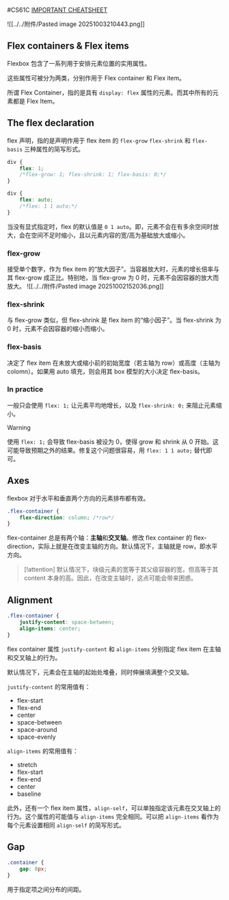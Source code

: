 #CS61C 
[IMPORTANT CHEATSHEET](https://css-tricks.com/snippets/css/a-guide-to-flexbox/)

![[../../附件/Pasted image 20251003210443.png]]
## Flex containers & Flex items
Flexbox 包含了一系列用于安排元素位置的实用属性。

这些属性可被分为两类，分别作用于 Flex container 和 Flex item。

所谓 Flex Container，指的是具有 `display: flex` 属性的元素。而其中所有的元素都是 Flex Item。

## The flex declaration
flex 声明，指的是声明作用于 flex item 的 `flex-grow` `flex-shrink` 和  `flex-basis` 三种属性的简写形式。
```css 
div {
	flex: 1;
	/*flex-grow: 1; flex-shrink: 1; flex-basis: 0;*/
}

div {
	flex: auto;
	/*flex: 1 1 auto;*/
}
```
当没有显式指定时，flex 的默认值是 `0 1 auto`。即，元素不会在有多余空间时放大，会在空间不足时缩小，且以元素内容的宽/高为基础放大或缩小。
### flex-grow
接受单个数字，作为 flex item 的“放大因子”。当容器放大时，元素的增长倍率与其 flex-grow 成正比。特别地，当 flex-grow 为 0 时，元素不会因容器的放大而放大。 ![[../../附件/Pasted image 20251002152036.png]]

### flex-shrink
与 flex-grow 类似，但 flex-shrink 是 flex item 的“缩小因子”。当 flex-shrink 为 0 时，元素不会因容器的缩小而缩小。

### flex-basis
决定了 flex item 在未放大或缩小前的初始宽度（若主轴为 row）或高度（主轴为 colomn）。如果用 auto 填充，则会用其 box 模型的大小决定 flex-basis。

### In practice
一般只会使用 `flex: 1;` 让元素平均地增长，以及 `flex-shrink: 0;` 来阻止元素缩小。

> [!warning] 
> 使用 `flex: 1;` 会导致 flex-basis 被设为 0，使得 grow 和 shrink 从 0 开始。这可能导致预期之外的结果。修复这个问题很容易，用 `flex: 1 1 auto;` 替代即可。

## Axes
flexbox 对于水平和垂直两个方向的元素排布都有效。

```css 
.flex-container {
	flex-direction: column; /*row*/
}
```

flex-container 总是有两个轴：**主轴**和**交叉轴**。修改 flex container 的 flex-direction，实际上就是在改变主轴的方向。默认情况下，主轴就是 row，即水平方向。

> [!attention] 
> 默认情况下，块级元素的宽等于其父级容器的宽，但高等于其 content 本身的高。因此，在改变主轴时，这点可能会带来困惑。

## Alignment
```css 
.flex-container {
	justify-content: space-between;
	align-items: center;
}
```
flex container 属性 `justify-content` 和 `align-items` 分别指定 flex item 在主轴和交叉轴上的行为。

默认情况下，元素会在主轴的起始处堆叠，同时伸展填满整个交叉轴。

`justify-content` 的常用值有：
- flex-start 
- flex-end 
- center 
- space-between 
- space-around
- space-evenly

`align-items` 的常用值有：
- stretch
- flex-start 
- flex-end 
- center 
- baseline

此外，还有一个 flex item 属性，`align-self`，可以单独指定该元素在交叉轴上的行为。这个属性的可能值与 `align-items` 完全相同。可以把 `align-items` 看作为每个元素设置相同 `align-self` 的简写形式。
## Gap
```css 
.container {
	gap: 8px;
}
```
用于指定项之间分布的间距。
